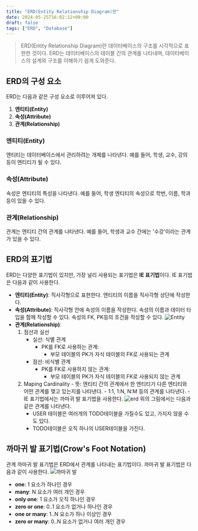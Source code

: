 ```yaml
---
title: "ERD(Entity Relationship Diagram)란"
date: 2024-05-25T16:02:12+09:00
draft: false
tags: ["ERD", "Database"]
---
```


> ERD(Entity Relationship Diagram)란 데이터베이스의 구조를 시각적으로 표현한 것이다. ERD는 데이터베이스의 테이블 간의 관계를 나타내며, 데이터베이스의 설계와 구조를 이해하기 쉽게 도와준다.

## ERD의 구성 요소

ERD는 다음과 같은 구성 요소로 이루어져 있다.

1. **엔티티(Entity)**
2. **속성(Attribute)**
3. **관계(Relationship)**

### 엔티티(Entity)

엔티티는 데이터베이스에서 관리하려는 개체를 나타낸다. 예를 들어, 학생, 교수, 강의 등이 엔티티가 될 수 있다.

### 속성(Attribute)

속성은 엔티티의 특성을 나타낸다. 예를 들어, 학생 엔티티의 속성으로 학번, 이름, 학과 등이 있을 수 있다.

### 관계(Relationship)

관계는 엔티티 간의 관계를 나타낸다. 예를 들어, 학생과 교수 간에는 '수강'이라는 관계가 있을 수 있다.

## ERD의 표기법

ERD는 다양한 표기법이 있지만, 가장 널리 사용되는 표기법은 **IE 표기법**이다. IE 표기법은 다음과 같이 사용한다.

-   **엔티티(Entity)**: 직사각형으로 표현한다. 엔티티의 이름을 직사각형 상단에 작성한다.
-   **속성(Attribute)**: 직사각형 안에 속성의 이름을 작성한다. 속성의 이름과 데이터 타입을 함께 작성할 수 있다. 속성의 FK, PK등의 조건을
    작성할 수 있다.
    ![Entity](image-1.png)
-   **관계(Relationship)**:
    1. 점선과 실선
        - 실선: 식별 관계
            - PK를 FK로 사용하는 관계:
                - 부모 테이블의 PK가 자식 테이블의 FK로 사용되는 관계
        - 점선: 비식별 관계
            - PK를 FK로 사용하지 않는 관계:
                - 부모 테이블의 PK가 자식 테이블의 FK로 사용되지 않는 관계
    2. Maping Cardinality - 뜻: 엔티티 간의 관계에서 한 엔티티가 다른 엔티티와 어떤 관계를 맺고 있는지를 나타낸다. - 1:1, 1:N, N:M 등의 관계를 나타낸다. - IE 표기법에서는 까마귀 발 표기법을 사용한다.
       ![erd](image-3.png)
       위의 그림에서는 다음과 같은 관계를 나타낸다.
        - USER 테이블은 여러개의 TODO테이블을 가질수도 있고, 가지지 않을 수도 있다.
        - TODO테이블은 오직 하나의 USER테이블을 가진다.

## 까마귀 발 표기법(Crow's Foot Notation)

관계
까마귀 발 표기법은 ERD에서 관계를 나타내는 표기법이다. 까마귀 발 표기법은 다음과 같이 사용한다.
![까마귀 발](image.png)

-   **one**: 1 요소가 하나인 경우
-   **many**: N 요소가 여러 개인 경우
-   **only one**: 1 요소가 오직 하나인 경우
-   **zero or one**: 0..1 요소가 없거나 하나인 경우
-   **one or many**: 1..N 요소가 하나 이상인 경우
-   **zero or many**: 0..N 요소가 없거나 여러 개인 경우
